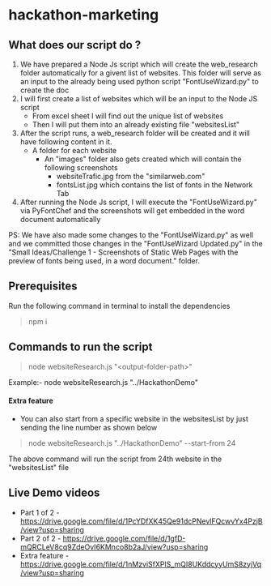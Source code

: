# hackathon-marketing

## What does our script do ?

 1. We have prepared a Node Js script which will create the web_research folder automatically for a givent list of websites. This folder will serve as an input to the already being used python script  "FontUseWizard.py" to create the doc
 2. I will first create a list of websites which will be an input to the Node JS script
    - From excel sheet I will find out the unique list of websites
    - Then I will put them into an already existing file "websitesList"
3. After the script runs, a web_research folder will be created and it will have following content in it.
    - A folder for each website 
        - An "images" folder also gets created which will contain the following screenshots
            - websiteTrafic.jpg from the "similarweb.com"
            - fontsList.jpg which contains the list of fonts in the Network Tab
4. After running the Node Js script, I will execute the "FontUseWizard.py" via  PyFontChef and the screenshots will get embedded in the word document automatically

PS: We have also made some changes to the "FontUseWizard.py" as well and we committed those changes in the "FontUseWizard Updated.py" in the "Small Ideas/Challenge 1 - Screenshots of Static Web Pages with the preview of fonts being used, in a word document." folder.

## Prerequisites

Run the following command in terminal to install the dependencies

> npm i

## Commands to run the script 

> node websiteResearch.js "\<output-folder-path\>"

Example:- node websiteResearch.js "../HackathonDemo"

#### Extra feature
- You can also start from a specific website in the websitesList by just sending the line number as shown below

> node websiteResearch.js "../HackathonDemo" --start-from 24

The above command will run the script from 24th website in the "websitesList" file

## Live Demo videos
- Part 1 of 2 - https://drive.google.com/file/d/1PcYDfXK45Qe91dcPNevlFQcwvYx4PzjB/view?usp=sharing
- Part 2 of 2 - https://drive.google.com/file/d/1gfD-mQRCLeV8cq9ZdeOvI6KMnco8b2aJ/view?usp=sharing
- Extra feature - https://drive.google.com/file/d/1nMzviSfXPlS_mQI8UKddcyyUmS8zyjVq/view?usp=sharing